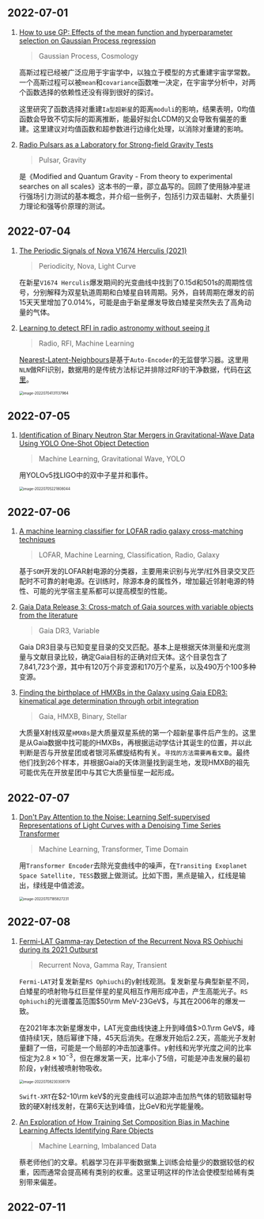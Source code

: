 ## 2022-07-01

1. [How to use GP: Effects of the mean function and hyperparameter selection on Gaussian Process regression](https://arxiv.org/abs/2206.15081)

   > Gaussian Process, Cosmology

   高斯过程已经被广泛应用于宇宙学中，以独立于模型的方式重建宇宙学常数。一个高斯过程可以被`mean`和`covariance`函数唯一决定，在宇宙学分析中，对两个函数选择的依赖性还没有得到很好的探讨。

   这里研究了函数选择对重建`Ia型超新星`的距离`moduli`的影响，结果表明，0均值函数会导致不切实际的距离推断，能最好拟合LCDM的又会导致有偏差的重建。这里建议对均值函数和超参数进行边缘化处理，以消除对重建的影响。

2. [Radio Pulsars as a Laboratory for Strong-field Gravity Tests](https://arxiv.org/abs/2206.15187)

   > Pulsar, Gravity

   是《Modified and Quantum Gravity - From theory to experimental searches on all scales》这本书的一章，邵立晶写的。回顾了使用脉冲星进行强场引力测试的基本概念，并介绍一些例子，包括引力双击辐射、大质量引力理论和强等价原理的测试。

## 2022-07-04

1. [The Periodic Signals of Nova V1674 Herculis (2021)](https://arxiv.org/abs/2207.00181)

   > Periodicity, Nova, Light Curve

   在新星`V1674 Herculis`爆发期间的光变曲线中找到了0.15d和501s的周期性信号，分别解释为双星轨道周期和白矮星自转周期。另外，自转周期在爆发的前15天天里增加了0.014%，可能是由于新星爆发导致白矮星突然失去了高角动量的气体。

2. [Learning to detect RFI in radio astronomy without seeing it](https://arxiv.org/abs/2207.00351)

   > Radio, RFI, Machine Learning

   [Nearest-Latent-Neighbours](https://github.com/mesarcik/nln)是基于`Auto-Encoder`的无监督学习器。这里用`NLN`做RFI识别，数据用的是传统方法标记并排除过RFI的干净数据，代码在[这里](https://github.com/mesarcik/RFI-NLN)。

   <img src="Figures/image-20220704131137964.png" alt="image-20220704131137964" style="zoom:50%;" />

## 2022-07-05

1. [Identification of Binary Neutron Star Mergers in Gravitational-Wave Data Using YOLO One-Shot Object Detection](https://arxiv.org/abs/2207.00591)

   > Machine Learning, Gravitational Wave, YOLO

   用YOLOv5找LIGO中的双中子星并和事件。

   <img src="Figures/image-20220705221808044.png" alt="image-20220705221808044" style="zoom:50%;" />

## 2022-07-06

1. [A machine learning classifier for LOFAR radio galaxy cross-matching techniques](https://arxiv.org/abs/2207.01645)

   > LOFAR, Machine Learning, Classification, Radio, Galaxy

   基于`SOM`开发的LOFAR射电源的分类器，主要用来识别与光学/红外目录交叉匹配时不可靠的射电源。在训练时，除源本身的属性外，增加最近邻射电源的特性、可能的光学宿主星系都可以提高模型的性能。

2. [Gaia Data Release 3: Cross-match of Gaia sources with variable objects from the literature](https://arxiv.org/abs/2207.01946)

   > Gaia DR3, Variable

   Gaia DR3目录与已知变星目录的交叉匹配。基本上是根据天体测量和光度测量与文献目录比较，确定Gaia目标的正确对应天体。这个目录包含了7,841,723个源，其中有120万个非变源和170万个星系，以及490万个100多种变源。

3. [Finding the birthplace of HMXBs in the Galaxy using Gaia EDR3: kinematical age determination through orbit integration](https://arxiv.org/abs/2207.02114)

   > Gaia, HMXB, Binary, Stellar

   大质量X射线双星`HMXBs`是大质量双星系统的第一个超新星事件后产生的。这里是从Gaia数据中找可能的HMXBs，再根据运动学估计其诞生的位置，并以此判断是否与开放星团或者银河系螺旋结构有关。`寻找的方法需要再看文章`。最终他们找到26个样本，并根据Gaia的天体测量找到诞生地，发现HMXB的祖先可能优先在开放星团中与其它大质量恒星一起形成。

## 2022-07-07

1. [Don't Pay Attention to the Noise: Learning Self-supervised Representations of Light Curves with a Denoising Time Series Transformer](https://arxiv.org/abs/2207.02777)

   > Machine Learning, Transformer, Time Domain

   用`Transformer Encoder`去除光变曲线中的噪声，在`Transiting Exoplanet Space Satellite, TESS`数据上做测试。比如下图，黑点是输入，红线是输出，绿线是中值滤波。

   <img src="Figures/image-20220707185827231.png" alt="image-20220707185827231" style="zoom:50%;" />

## 2022-07-08

1. [Fermi-LAT Gamma-ray Detection of the Recurrent Nova RS Ophiuchi during its 2021 Outburst](https://arxiv.org/abs/2207.02921)

   > Recurrent Nova, Gamma Ray, Transient

   `Fermi-LAT`对复发新星`RS Ophiuchi`的$\gamma$射线观测。复发新星与典型新星不同，白矮星的喷射物与红巨星伴星的星风相互作用形成冲击，产生高能光子。`RS Ophiuchi`的光谱覆盖范围$50\rm MeV-23GeV$，与其在2006年的爆发一致。

   在2021年本次新星爆发中，LAT光变曲线快速上升到峰值$>0.1\rm GeV$，峰值持续1天，随后幂律下降，45天后消失。在爆发开始后2.2天，高能光子发射量翻了一倍，可能是一个局部的冲击加速事件。$\gamma$射线和光学光度之间的比率恒定为$2.8\times10^{-3}$，但在爆发第一天，比率小了5倍，可能是冲击发展的最初阶段，$\gamma$射线被喷射物吸收。

   <img src="Figures/image-20220708230308179.png" alt="image-20220708230308179" style="zoom:50%;" />

   `Swift-XRT`在$2-10\rm keV$的光变曲线可以追踪冲击加热气体的轫致辐射导致的硬X射线发射，在第6天达到峰值，比GeV和光学能量晚。

2. [An Exploration of How Training Set Composition Bias in Machine Learning Affects Identifying Rare Objects](https://arxiv.org/abs/2207.03207)

   > Machine Learning, Imbalanced Data

   蔡老师他们的文章。机器学习在非平衡数据集上训练会给量少的数据较低的权重，因而通常会提高稀有类别的权重。这里证明这样的作法会使模型给稀有类别带来偏差。

## 2022-07-11

